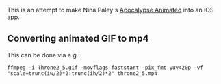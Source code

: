 This is an attempt to make Nina Paley's [Apocalypse Animated](https://apocalypseanimated.com) into an iOS app.

## Converting animated GIF to mp4

This can be done via e.g.:

```
ffmpeg -i Throne2_5.gif -movflags faststart -pix_fmt yuv420p -vf "scale=trunc(iw/2)*2:trunc(ih/2)*2" throne2_5.mp4
```
